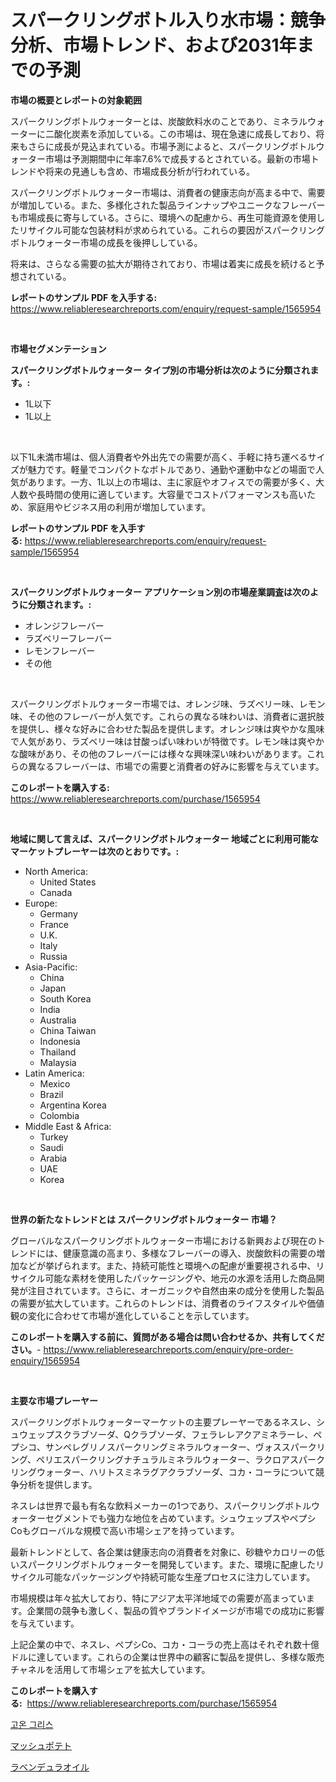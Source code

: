 <p><h1>スパークリングボトル入り水市場：競争分析、市場トレンド、および2031年までの予測</h1></p><p><strong>市場の概要とレポートの対象範囲</strong></p>
<p><p>スパークリングボトルウォーターとは、炭酸飲料水のことであり、ミネラルウォーターに二酸化炭素を添加している。この市場は、現在急速に成長しており、将来もさらに成長が見込まれている。市場予測によると、スパークリングボトルウォーター市場は予測期間中に年率7.6%で成長するとされている。最新の市場トレンドや将来の見通しも含め、市場成長分析が行われている。</p><p>スパークリングボトルウォーター市場は、消費者の健康志向が高まる中で、需要が増加している。また、多様化された製品ラインナップやユニークなフレーバーも市場成長に寄与している。さらに、環境への配慮から、再生可能資源を使用したリサイクル可能な包装材料が求められている。これらの要因がスパークリングボトルウォーター市場の成長を後押ししている。</p><p>将来は、さらなる需要の拡大が期待されており、市場は着実に成長を続けると予想されている。</p></p>
<p><strong>レポートのサンプル PDF を入手する:</strong> <a href="https://www.reliableresearchreports.com/enquiry/request-sample/1565954">https://www.reliableresearchreports.com/enquiry/request-sample/1565954</a></p>
<p>&nbsp;</p>
<p><strong>市場セグメンテーション</strong></p>
<p><strong>スパークリングボトルウォーター タイプ別の市場分析は次のように分類されます。:</strong></p>
<p><ul><li>1L以下</li><li>1L以上</li></ul></p>
<p>&nbsp;</p>
<p><p>以下1L未満市場は、個人消費者や外出先での需要が高く、手軽に持ち運べるサイズが魅力です。軽量でコンパクトなボトルであり、通勤や運動中などの場面で人気があります。一方、1L以上の市場は、主に家庭やオフィスでの需要が多く、大人数や長時間の使用に適しています。大容量でコストパフォーマンスも高いため、家庭用やビジネス用の利用が増加しています。</p></p>
<p><strong>レポートのサンプル PDF を入手する:</strong>&nbsp;<a href="https://www.reliableresearchreports.com/enquiry/request-sample/1565954">https://www.reliableresearchreports.com/enquiry/request-sample/1565954</a></p>
<p>&nbsp;</p>
<p><strong> スパークリングボトルウォーター アプリケーション別の市場産業調査は次のように分類されます。:</strong></p>
<p><ul><li>オレンジフレーバー</li><li>ラズベリーフレーバー</li><li>レモンフレーバー</li><li>その他</li></ul></p>
<p>&nbsp;</p>
<p><p>スパークリングボトルウォーター市場では、オレンジ味、ラズベリー味、レモン味、その他のフレーバーが人気です。これらの異なる味わいは、消費者に選択肢を提供し、様々な好みに合わせた製品を提供します。オレンジ味は爽やかな風味で人気があり、ラズベリー味は甘酸っぱい味わいが特徴です。レモン味は爽やかな酸味があり、その他のフレーバーには様々な興味深い味わいがあります。これらの異なるフレーバーは、市場での需要と消費者の好みに影響を与えています。</p></p>
<p><strong>このレポートを購入する:</strong>&nbsp; <a href="https://www.reliableresearchreports.com/purchase/1565954">https://www.reliableresearchreports.com/purchase/1565954</a></p>
<p>&nbsp;</p>
<p><strong>地域に関して言えば、スパークリングボトルウォーター 地域ごとに利用可能なマーケットプレーヤーは次のとおりです。:</strong></p>
<p><ul>
    <li>
        North America:
        <ul>
            <li>United States</li>
            <li>Canada</li>
        </ul>
    </li>
    <li>
        Europe:
        <ul>
            <li>Germany</li>
            <li>France</li>
            <li>U.K.</li>
            <li>Italy</li>
            <li>Russia</li>
        </ul>
    </li>
    <li>
        Asia-Pacific:
        <ul>
            <li>China</li>
            <li>Japan</li>
            <li>South Korea</li>
            <li>India</li>
            <li>Australia</li>
            <li>China Taiwan</li>
            <li>Indonesia</li>
            <li>Thailand</li>
            <li>Malaysia</li>
        </ul>
    </li>
    <li>
        Latin America:
        <ul>
            <li>Mexico</li>
            <li>Brazil</li>
            <li>Argentina Korea</li>
            <li>Colombia</li>
        </ul>
    </li>
    <li>
        Middle East & Africa:
        <ul>
            <li>Turkey</li>
            <li>Saudi</li>
            <li>Arabia</li>
            <li>UAE</li>
            <li>Korea</li>
        </ul>
    </li>
    </ul></p>
<p>&nbsp;</p>
<p><strong>世界の新たなトレンドとは スパークリングボトルウォーター 市場？</strong></p>
<p><p>グローバルなスパークリングボトルウォーター市場における新興および現在のトレンドには、健康意識の高まり、多様なフレーバーの導入、炭酸飲料の需要の増加などが挙げられます。また、持続可能性と環境への配慮が重要視される中、リサイクル可能な素材を使用したパッケージングや、地元の水源を活用した商品開発が注目されています。さらに、オーガニックや自然由来の成分を使用した製品の需要が拡大しています。これらのトレンドは、消費者のライフスタイルや価値観の変化に合わせて市場が進化していることを示しています。</p></p>
<p><strong>このレポートを購入する前に、質問がある場合は問い合わせるか、共有してください。</strong>- <a href="https://www.reliableresearchreports.com/enquiry/pre-order-enquiry/1565954">https://www.reliableresearchreports.com/enquiry/pre-order-enquiry/1565954</a></p>
<p>&nbsp;</p>
<p><strong>主要な市場プレーヤー</strong></p>
<p><p>スパークリングボトルウォーターマーケットの主要プレーヤーであるネスレ、シュウェップスクラブソーダ、Qクラブソーダ、フェラレレアクアミネラーレ、ペプシコ、サンペレグリノスパークリングミネラルウォーター、ヴォススパークリング、ペリエスパークリングナチュラルミネラルウォーター、ラクロアスパークリングウォーター、ハリトスミネラグアクラブソーダ、コカ・コーラについて競争分析を提供します。</p><p>ネスレは世界で最も有名な飲料メーカーの1つであり、スパークリングボトルウォーターセグメントでも強力な地位を占めています。シュウェップスやペプシCoもグローバルな規模で高い市場シェアを持っています。</p><p>最新トレンドとして、各企業は健康志向の消費者を対象に、砂糖やカロリーの低いスパークリングボトルウォーターを開発しています。また、環境に配慮したリサイクル可能なパッケージングや持続可能な生産プロセスに注力しています。</p><p>市場規模は年々拡大しており、特にアジア太平洋地域での需要が高まっています。企業間の競争も激しく、製品の質やブランドイメージが市場での成功に影響を与えています。</p><p>上記企業の中で、ネスレ、ペプシCo、コカ・コーラの売上高はそれぞれ数十億ドルに達しています。これらの企業は世界中の顧客に製品を提供し、多様な販売チャネルを活用して市場シェアを拡大しています。</p></p>
<p><strong>このレポートを購入する:</strong>&nbsp;&nbsp;<a href="https://www.reliableresearchreports.com/purchase/1565954">https://www.reliableresearchreports.com/purchase/1565954</a></p>
<p><p><a href="https://github.com/RichardLueilwitz787/Market-Research-Report-List-1/blob/main/14186145292.md">고온 그리스</a></p><p><a href="https://github.com/Calvi3ynJerde867/Market-Research-Report-List-1/blob/main/41393925656.md">マッシュポテト</a></p><p><a href="https://github.com/JacksonWiza1924/Market-Research-Report-List-1/blob/main/18520165657.md">ラベンデュラオイル</a></p></p>